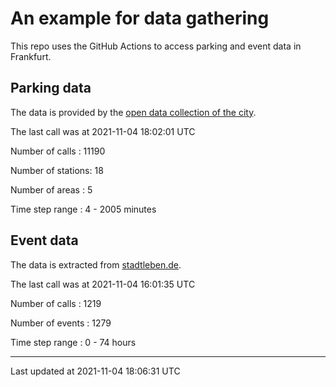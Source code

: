 # An example for data gathering

This repo uses the GitHub Actions to access parking and event data in Frankfurt.

## Parking data
The data is provided by the [open data collection of the city](https://www.offenedaten.frankfurt.de/).

The last call was at 2021-11-04 18:02:01 UTC

Number of calls   : 11190

Number of stations:    18

Number of areas   :     5

Time step range   :     4 -  2005 minutes


## Event data
The data is extracted from [stadtleben.de](https://stadtleben.de/frankfurt/).

The last call was at 2021-11-04 16:01:35 UTC

Number of calls   : 1219

Number of events  : 1279

Time step range   :    0 -   74 hours


----

Last updated at 2021-11-04 18:06:31 UTC
